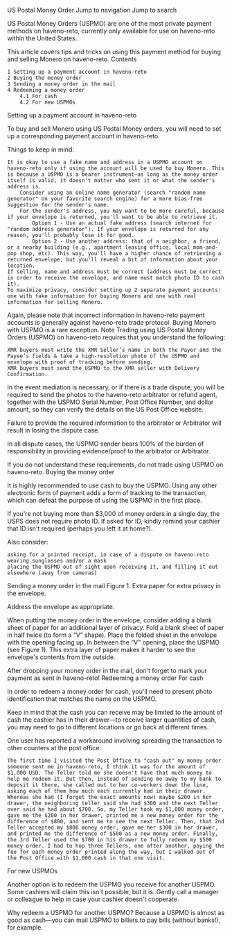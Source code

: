 US Postal Money Order
Jump to navigation
Jump to search

US Postal Money Orders (USPMO) are one of the most private payment methods on haveno-reto, currently only available for use on haveno-reto within the United States.

This article covers tips and tricks on using this payment method for buying and selling Monero on haveno-reto.
Contents

    1 Setting up a payment account in haveno-reto
    2 Buying the money order
    3 Sending a money order in the mail
    4 Redeeming a money order
        4.1 For cash
        4.2 For new USPMOs

Setting up a payment account in haveno-reto

To buy and sell Monero using US Postal Money orders, you will need to set up a corresponding payment account in haveno-reto.

Things to keep in mind:

    It is okay to use a fake name and address in a USPMO account on haveno-reto only if using the account will be used to buy Monero. This is because a USPMO is a bearer instrument—as long as the money order itself is valid, it doesn't matter who sent it or what the sender's address is.
        Consider using an online name generator (search "random name generator" on your favorite search engine) for a more bias-free suggestion for the sender's name.
        For the sender's address, you may want to be more careful, because if your envelope is returned, you'll want to be able to retrieve it.
            Option 1 - Use an actual fake address (search internet for "random address generator"). If your envelope is returned for any reason, you'll probably lose it for good.
            Option 2 - Use another address: that of a neighbor, a friend, or a nearby building (e.g., apartment leasing office, local mom-and-pop shop, etc). This way, you'll have a higher chance of retrieving a returned envelope, but you'll reveal a bit of information about your location.
    If selling, name and address must be correct (address must be correct in order to receive the envelope, and name must match photo ID to cash it).
    To maximize privacy, consider setting up 2 separate payment accounts: one with fake information for buying Monero and one with real information for selling Monero.

Again, please note that incorrect information in haveno-reto payment accounts is generally against haveno-reto trade protocol. Buying Monero with USPMO is a rare exception.
Note
	Trading using US Postal Money Orders (USPMO) on haveno-reto requires that you understand the following:

    XMR buyers must write the XMR Seller’s name in both the Payer and the Payee’s fields & take a high-resolution photo of the USPMO and envelope with proof of tracking before sending.
    XMR buyers must send the USPMO to the XMR seller with Delivery Confirmation.

In the event mediation is necessary, or if there is a trade dispute, you will be required to send the photos to the haveno-reto arbitrator or refund agent, together with the USPMO Serial Number, Post Office Number, and dollar amount, so they can verify the details on the US Post Office website.

Failure to provide the required information to the arbitrator or Arbitrator will result in losing the dispute case.

In all dispute cases, the USPMO sender bears 100% of the burden of responsibility in providing evidence/proof to the arbitrator or Arbitrator.

If you do not understand these requirements, do not trade using USPMO on haveno-reto.
Buying the money order

It is highly recommended to use cash to buy the USPMO. Using any other electronic form of payment adds a form of tracking to the transaction, which can defeat the purpose of using the USPMO in the first place.

If you're not buying more than $3,000 of money orders in a single day, the USPS does not require photo ID. If asked for ID, kindly remind your cashier that ID isn't required (perhaps you left it at home?).

Also consider:

    asking for a printed receipt, in case of a dispute on haveno-reto
    wearing sunglasses and/or a mask
    placing the USPMO out of sight upon receiving it, and filling it out elsewhere (away from cameras)

Sending a money order in the mail
Figure 1. Extra paper for extra privacy in the envelope.

Address the envelope as appropriate.

When putting the money order in the envelope, consider adding a blank sheet of paper for an additional layer of privacy. Fold a blank sheet of paper in half twice (to form a “V” shape). Place the folded sheet in the envelope with the opening facing up. In between the “V” opening, place the USPMO (see Figure 1). This extra layer of paper makes it harder to see the envelope's contents from the outside.

After dropping your money order in the mail, don't forget to mark your payment as sent in haveno-reto!
Redeeming a money order
For cash

In order to redeem a money order for cash, you'll need to present photo identification that matches the name on the USPMO.

Keep in mind that the cash you can receive may be limited to the amount of cash the cashier has in their drawer—to receive larger quantities of cash, you may need to go to different locations or go back at different times.

One user has reported a workaround involving spreading the transaction to other counters at the post office:

    The first time I visited the Post Office to "cash out" my money order someone sent me in haveno-reto, I think it was for the amount of $1,000 USD. The Teller told me she doesn't have that much money to help me redeem it. But then, instead of sending me away to my bank to deposit it there, she called out to her co-workers down the line, asking each of them how much each currently had in their drawer. Whereas she had (I forget the exact amounts now) maybe $200 in her drawer, the neighboring teller said she had $300 and the next Teller over said he had about $700. So, my Teller took my $1,000 money order, gave me the $200 in her drawer, printed me a new money order for the difference of $800, and sent me to see the next Teller. Then, that 2nd Teller accepted my $800 money order, gave me her $300 in her drawer, and printed me the difference of $500 as a new money order. Finally, the 3rd Teller used the $700 in his drawer to fully redeem my $500 money order. I had to hop three Tellers, one after another, paying the fee for each money order printed along the way, but I walked out of the Post Office with $1,000 cash in that one visit.

For new USPMOs

Another option is to redeem the USPMO you receive for another USPMO. Some cashiers will claim this isn't possible, but it is. Gently call a manager or colleague to help in case your cashier doesn't cooperate.

Why redeem a USPMO for another USPMO? Because a USPMO is almost as good as cash—you can mail USPMO to billers to pay bills (without banks!), for example. 
